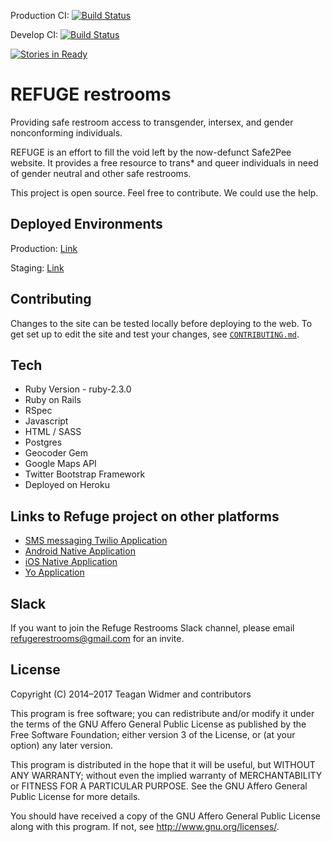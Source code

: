Production CI: [![Build Status](https://travis-ci.org/RefugeRestrooms/refugerestrooms.svg?branch=master)](https://travis-ci.org/RefugeRestrooms/refugerestrooms)

Develop CI: [![Build Status](https://travis-ci.org/RefugeRestrooms/refugerestrooms.svg?branch=develop)](https://travis-ci.org/RefugeRestrooms/refugerestrooms)


[![Stories in Ready](https://badge.waffle.io/RefugeRestrooms/refugerestrooms.png?label=ready)](https://waffle.io/RefugeRestrooms/refugerestrooms)
# REFUGE restrooms

Providing safe restroom access to transgender, intersex, and gender nonconforming individuals.

REFUGE is an effort to fill the void left by the now-defunct Safe2Pee website. It provides a free resource to trans\* and queer individuals in need of gender neutral and other safe restrooms.

This project is open source. Feel free to contribute. We could use the help.

## Deployed Environments
Production: [Link](http://www.refugerestrooms.org)

Staging: [Link](http://staging.refugerestrooms.org)

## Contributing

Changes to the site can be tested locally before deploying to the web. To get set up to edit the site and test your changes, see [`CONTRIBUTING.md`](https://github.com/RefugeRestrooms/refugerestrooms/blob/develop/CONTRIBUTING.md).

## Tech

* Ruby Version - ruby-2.3.0
* Ruby on Rails
* RSpec
* Javascript
* HTML / SASS
* Postgres
* Geocoder Gem
* Google Maps API
* Twitter Bootstrap Framework
* Deployed on Heroku

## Links to Refuge project on other platforms

- [SMS messaging Twilio Application](https://github.com/RefugeRestrooms/refugerest_sms)
- [Android Native Application](https://github.com/RefugeRestrooms/refugerestrooms-android)
- [iOS Native Application](https://github.com/RefugeRestrooms/refuge-ios)
- [Yo Application](https://github.com/raptortech-js/YoRestrooms)

## Slack

If you want to join the Refuge Restrooms Slack channel, please email refugerestrooms@gmail.com for an invite.

## License

Copyright (C) 2014–2017 Teagan Widmer and contributors

This program is free software; you can redistribute and/or modify
it under the terms of the GNU Affero General Public License as published by
the Free Software Foundation; either version 3 of the License, or
(at your option) any later version.

This program is distributed in the hope that it will be useful,
but WITHOUT ANY WARRANTY; without even the implied warranty of
MERCHANTABILITY or FITNESS FOR A PARTICULAR PURPOSE.  See the
GNU Affero General Public License for more details.

You should have received a copy of the GNU Affero General Public License
along with this program.  If not, see <http://www.gnu.org/licenses/>.
 
